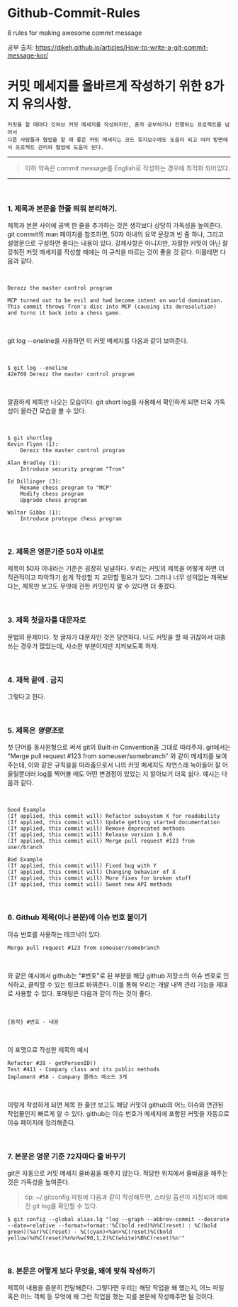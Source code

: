 
# Github-Commit-Rules
8 rules for making awesome commit message

공부 출처: https://djkeh.github.io/articles/How-to-write-a-git-commit-message-kor/

# 커밋 메세지를 올바르게 작성하기 위한 8가지 유의사항.

~~~
커밋을 할 때마다 깃허브 커밋 메세지를 작성하지만, 혼자 공부하거나 진행하는 프로젝트를 넘어서
다른 사람들과 협업을 할 때 좋은 커밋 메세지는 코드 유지보수에도 도움이 되고 여러 방면에서 프로젝트 관리와 협업에 도움이 된다.
~~~

---------------------------------------------------------------
> 이하 약속은 commit message를 English로 작성하는 경우에 최적화 되어있다. 
---------------------------------------------------------------

<br />

### 1. 제목과 본문을 한줄 띄워 분리하기.

제목과 본문 사이에 공백 한 줄을 추가하는 것은 생각보다 상당히 가독성을 높여준다. 
git commit의 man 페이지를 참조하면, 50자 이내의 요약 문장과 빈 줄 하나, 그리고 설명문으로 구성하면 좋다는 내용이 있다.
강제사항은 아니지만, 자잘한 커밋이 아닌 잘 갖춰진 커밋 메세지를 작성할 때에는 이 규칙을 따르는 것이 좋을 것 같다.
이를테면 다음과 같다.

<br />

~~~
Derezz the master control program

MCP turned out to be evil and had become intent on world domination.
This commit throws Tron's disc into MCP (causing its deresolution)
and turns it back into a chess game.
~~~

<br />

git log --oneline을 사용하면 이 커밋 메세지를 다음과 같이 보여준다. 

<br />

~~~
$ git log --oneline
42e769 Derezz the master control program
~~~

<br />

깔끔하게 제목만 나오는 모습이다. git short log를 사용해서 확인하게 되면 더욱 가독성이 올라간 모습을 볼 수 있다. 

<br />

~~~
$ git shortlog
Kevin Flynn (1):
    Derezz the master control program

Alan Bradley (1):
    Introduce security program "Tron"

Ed Dillinger (3):
    Rename chess program to "MCP"
    Modify chess program
    Upgrade chess program

Walter Gibbs (1):
    Introduce protoype chess program
~~~

<br />

### 2. 제목은 영문기준 50자 이내로

제목이 50자 이내라는 기준은 굉장히 널널하다. 우리는 커밋의 제목을 어떻게 하면 더 직관적이고 파악하기 쉽게 작성할 지
고민할 필요가 있다. 그러나 너무 성의없는 제목보다는, 제목만 보고도 무엇에 관한 커밋인지 알 수 있다면 더 좋겠다.

<br />

### 3. 제목 첫글자를 대문자로

문법의 문제이다. 첫 글자가 대문자인 것은 당연하다. 나도 커밋을 할 때 귀찮아서 대충 쓰는 경우가 많았는데, 
사소한 부분이지만 지켜보도록 하자. 

<br />

### 4. 제목 끝에 . 금지

그렇다고 한다.

<br />

### 5. 제목은 ***명령조***로

첫 단어를 동사원형으로 써서 git의 Built-in Convention을 그대로 따라주자. 
git에서는 "Merge pull request #123 from someuser/somebranch" 와 같이 
메세지를 보여주는데, 이와 같은 규칙을을 따라줌으로서 나의 커밋 메세지도 자연스레 녹아들어 
잘 어울릴뿐더러 log를 찍어볼 때도 어떤 변경점이 있었는 지 알아보기 더욱 쉽다. 
예시는 다음과 같다. 

<br />

~~~
Good Example
(If applied, this commit will) Refactor subsystem X for readability
(If applied, this commit will) Update getting started documentation
(If applied, this commit will) Remove deprecated methods
(If applied, this commit will) Release version 1.0.0
(If applied, this commit will) Merge pull request #123 from user/branch

Bad Example
(If applied, this commit will) Fixed bug with Y
(If applied, this commit will) Changing behavior of X
(If applied, this commit will) More fixes for broken stuff
(If applied, this commit will) Sweet new API methods
~~~

<br />

### 6. Github 제목(이나 본문)에 이슈 번호 붙이기

이슈 번호를 사용하는 테크닉이 있다. 
~~~
Merge pull request #123 from someuser/somebranch
~~~

<br />

와 같은 예시에서 github는 "#번호"로 된 부분을 해당 github 저장소의 이슈 번호로 인식하고, 클릭할 수 있는 링크로 바꿔준다. 
이를 통해 우리는 개발 내역 관리 기능을 제대로 사용할 수 있다.
포매팅은 다음과 같이 하는 것이 좋다.

<br />

~~~
{동작} #번호 - 내용
~~~

<br />

이 포맷으로 작성한 제목의 예시
~~~
Refactor #28 - getPersonID()
Test #411 - Company class and its public methods
Implement #58 - Company 클래스 메소드 3개
~~~

<br />

이렇게 작성하게 되면 제목 한 줄만 보고도 해당 커밋이 github의 어느 이슈와 연관된 
작업물인지 빠르게 알 수 있다. github는 이슈 번호가 메세지에 포함된 커밋을 자동으로 이슈 페이지에 정리해준다.

<br />

### 7. 본문은 영문 기준 72자마다 줄 바꾸기

git은 자동으로 커밋 메세지 줄바꿈을 해주지 않는다. 적당한 위치에서 줄바꿈을 해주는 것은 가독성을 높여준다.

> tip: ~/.gitconfig 파일에 다음과 같이 작성해두면, 스타일 옵션이 지정되어 예뻐진 git log를 확인할 수 있다. 

~~~
$ git config --global alias.lg "log --graph --abbrev-commit --decorate --date=relative --format=format:'%C(bold red)%h%C(reset) : %C(bold green)(%ar)%C(reset) - %C(cyan)<%an>%C(reset)%C(bold yellow)%d%C(reset)%n%n%w(90,1,2)%C(white)%B%C(reset)%n'"
~~~

<br />

### 8. 본문은 **어떻게** 보다 **무엇을, 왜**에 맞춰 작성하기

제목이 내용을 충분히 전달해준다. 그렇다면 우리는 해당 작업을 왜 했는지, 어느 파일 혹은 어느 객체 등
무엇에 왜 그런 작업을 했는 지를 본문에 작성해주면 될 것이다. 





